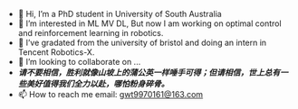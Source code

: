 - 👋 Hi, I’m a PhD student in University of South Australia
- 👀 I’m interested in ML MV DL, But now I am working on optimal control and reinforcement learning in robotics.
- 🌱 I’ve gradated from the university of bristol and doing an intern in Tencent Robotics-X.
- 💞️ I’m looking to collaborate on ...
- ***请不要相信，胜利就像山坡上的蒲公英一样唾手可得；但请相信，世上总有一些美好值得我们全力以赴，哪怕粉身碎骨。***
- 📫 How to reach me
email: gwt9970161@163.com

<!---
gwt9970161/gwt9970161 is a ✨ special ✨ repository because its `README.md` (this file) appears on your GitHub profile.
You can click the Preview link to take a look at your changes.
--->
